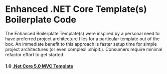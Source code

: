 # Enhanced .NET Core Template(s) Boilerplate Code

The Enhanced Boilerplate Template(s) were inspired by a personal need to have 
preferred project architecture files for a particular template out of the box.
An immediate benefit to this approach is faster setup time for simple project
architectures (or even complex! :shipit:). Consumers require minimal refactor
effort to get started. 

#### 1.0 [.Net Core 5.0 MVC Template](dotnet-core-ef-repo-pattern-async/Readme.MD)

